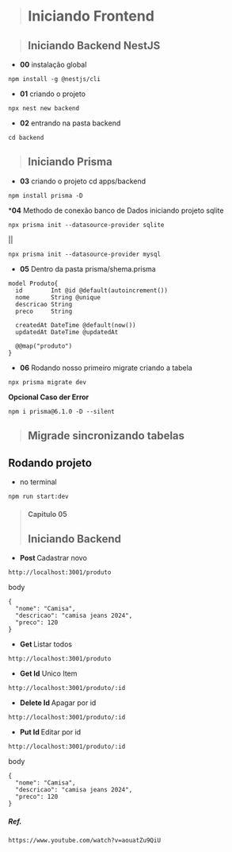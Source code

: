 > #### <h1 style="text-center"> Iniciando Frontend </h1>

> #### <h2 style="text-center"> Iniciando Backend NestJS </h2>
* <b>00</b> instalação global
``` ok
npm install -g @nestjs/cli
```

* <b>01</b> criando o projeto
``` ok
npx nest new backend
```

* <b>02</b> entrando na pasta backend
``` ok
cd backend
```

> #### <h2 style="text-center"> Iniciando Prisma </h2>

* <b>03</b> criando o projeto cd apps/backend
```ok
npm install prisma -D
```

*<b>04</b> Methodo de conexão banco de Dados iniciando projeto sqlite
```ok
npx prisma init --datasource-provider sqlite
```
|| <br>
```
npx prisma init --datasource-provider mysql
```
* <b>05</b> Dentro da pasta prisma/shema.prisma
``` ok
model Produto{
  id        Int @id @default(autoincrement())
  nome      String @unique
  descricao String 
  preco     String

  createdAt DateTime @default(now())
  updatedAt DateTime @updatedAt

  @@map("produto")
}
```

* <b>06</b> Rodando nosso primeiro migrate criando a tabela
``` ok
npx prisma migrate dev
```

<b> Opcional Caso der Error </b>
``` ok Prisma
npm i prisma@6.1.0 -D --silent
```

> #### <h2 style="text-center"> Migrade sincronizando tabelas </h2>
> 
#### <h2 style="text-center"> Rodando projeto </h2>
* no terminal
```
npm run start:dev
```

> #### Capitulo 05 <h2 style="text-center"> Iniciando Backend </h2>

* <b> Post </b> Cadastrar novo
```
http://localhost:3001/produto
```
body
```
{
  "nome": "Camisa",
  "descricao": "camisa jeans 2024",
  "preco": 120
}
```

* <b> Get </b> Listar todos 
```
http://localhost:3001/produto
```

* <b> Get Id</b> Unico Item
```
http://localhost:3001/produto/:id
```

* <b> Delete Id </b> Apagar por id
```
http://localhost:3001/produto/:id
```

* <b> Put Id </b> Editar por id
```
http://localhost:3001/produto/:id
```
body
```
{
  "nome": "Camisa",
  "descricao": "camisa jeans 2024",
  "preco": 120
}
```

##### Ref.
```
https://www.youtube.com/watch?v=aouatZu9QiU
```
